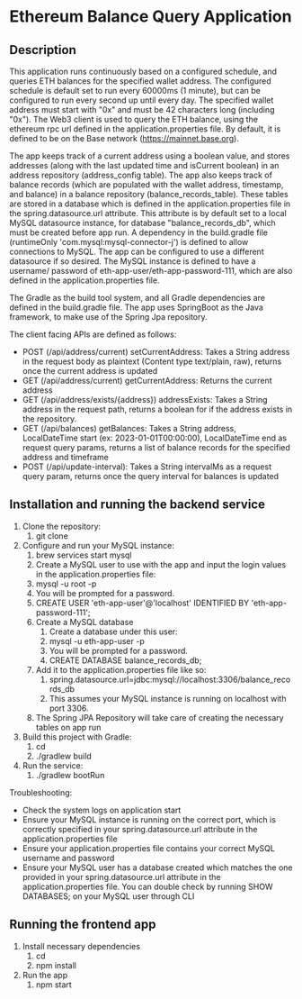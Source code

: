 # Ethereum Balance Query Application

## Description
This application runs continuously based on a configured schedule, and queries ETH balances for the specified
wallet address. The configured schedule is default set to run every 60000ms (1 minute), but can be configured
to run every second up until every day. The specified wallet address must start with "0x" and must be 42 characters long 
(including "0x"). The Web3 client is used to query the ETH balance, using the ethereum rpc url defined in the 
application.properties file. By default, it is defined to be on the Base network (https://mainnet.base.org).

The app keeps track of a current address using a boolean value, and stores addresses (along with the last updated time 
and isCurrent boolean) in an address repository (address_config table). The app also keeps track of balance records (which are 
populated with the wallet address, timestamp, and balance) in a balance repository (balance_records_table). These tables 
are stored in a database which is defined in the application.properties file in the spring.datasource.url attribute. 
This attribute is by default set to a local MySQL datasource instance, for database "balance_records_db", which must be created 
before app run. A dependency in the build.gradle file (runtimeOnly 'com.mysql:mysql-connector-j') is defined to allow connections to MySQL. 
The app can be configured to use a different datasource if so desired. The MySQL instance is defined to have a username/
password of eth-app-user/eth-app-password-111, which are also defined in the application.properties file. 

The Gradle as the build tool system, and all Gradle dependencies are defined in the build.gradle file. 
The app uses SpringBoot as the Java framework, to make use of the Spring Jpa repository.

The client facing APIs are defined as follows:
- POST (/api/address/current) setCurrentAddress: Takes a String address in the request body as plaintext (Content type text/plain, raw), returns once the current address is updated
- GET (/api/address/current) getCurrentAddress: Returns the current address
- GET (/api/address/exists/{address}) addressExists: Takes a String address in the request path, returns a boolean for if the address exists in the repository.
- GET (/api/balances) getBalances: Takes a String address, LocalDateTime start (ex: 2023-01-01T00:00:00), LocalDateTime end as request query params, returns a list of balance records for the specified address and timeframe
- POST (/api/update-interval): Takes a String intervalMs as a request query param, returns once the query interval for balances is updated

## Installation and running the backend service
1. Clone the repository:
   1. git clone <repository-url>
2. Configure and run your MySQL instance:
   1. brew services start mysql
   2. Create a MySQL user to use with the app and input the login values in the application.properties file:
   3. mysql -u root -p
   4. You will be prompted for a password.
   5. CREATE USER 'eth-app-user'@'localhost' IDENTIFIED BY 'eth-app-password-111';
   1. Create a MySQL database
      1. Create a database under this user:
      2. mysql -u eth-app-user -p
      3. You will be prompted for a password.
      4. CREATE DATABASE balance_records_db;
   2. Add it to the application.properties file like so:
      1. spring.datasource.url=jdbc:mysql://localhost:3306/balance_records_db
      2. This assumes your MySQL instance is running on localhost with port 3306. 
   3. The Spring JPA Repository will take care of creating the necessary tables on app run
3. Build this project with Gradle:
   1. cd <backend-directory>
   2. ./gradlew build
4. Run the service:
   1. ./gradlew bootRun

Troubleshooting:
- Check the system logs on application start
- Ensure your MySQL instance is running on the correct port, which is correctly specified in your spring.datasource.url attribute in the application.properties file
- Ensure your application.properties file contains your correct MySQL username and password
- Ensure your MySQL user has a database created which matches the one provided in your spring.datasource.url attribute in the application.properties file. You can double check by running SHOW DATABASES; on your MySQL user through CLI

## Running the frontend app
1. Install necessary dependencies
   1. cd <frontend-directory>
   2. npm install
2. Run the app
   1. npm start
